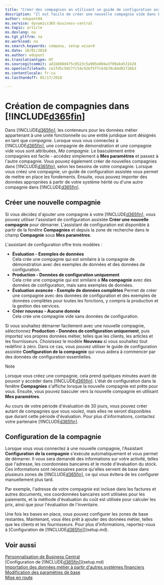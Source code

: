 ```yaml
---
title: "Créer des compagnies en utilisant un guide de configuration assistée | Microsoft Docs"
description: "Il est facile de créer une nouvelle compagnie vide dans Business Central. Un guide de configuration assistée vous aide à l'aide de procédures, et vous pouvez importer les données métier existantes."
author: edupont04
ms.service: dynamics365-business-central
ms.topic: article
ms.devlang: na
ms.tgt_pltfrm: na
ms.workload: na
ms.search.keywords: company, setup wizard
ms.date: 10/01/2018
ms.author: edupont
ms.translationtype: HT
ms.sourcegitcommit: ad1b888d475c0523c5a905e804a3f89ab4531b28
ms.openlocfilehash: ce2fd5c5027fc54c92bf5ffc63b70c84d81f26b3
ms.contentlocale: fr-ca
ms.lasthandoff: 05/17/2018

---
```

# <a name="creating-new-companies-in-included365finincludesd365finmdmd"></a>Création de compagnies dans [!INCLUDE[d365fin](includes/d365fin_md.md)]
Dans [!INCLUDE[d365fin](includes/d365fin_md.md)], les conteneurs pour les données métier appartenant à une unité fonctionnelle ou une entité juridique sont désignés en tant que *compagnie*. Lorsque vous vous connectez à [!INCLUDE[d365fin](includes/d365fin_md.md)], une compagnie de démonstration et une compagnie vide vous sont attribuées, *Ma compagnie*. Le basculement entre compagnies est facile - accédez simplement à **Mes paramètres** et passez à l'autre compagnie. Vous pouvez également créer de nouvelles compagnies dans [!INCLUDE[d365fin](includes/d365fin_md.md)], selon les besoins de votre compagnie. Lorsque vous créez une compagnie, un guide de configuration assistée vous permet de mettre en place les fondements. Ensuite, vous pouvez importer des données appropriées à partir de votre système hérité ou d'une autre compagnie dans [!INCLUDE[d365fin](includes/d365fin_md.md)].  

## <a name="create-new-company"></a>Créer une nouvelle compagnie
Si vous décidez d'ajouter une compagnie à votre [!INCLUDE[d365fin](includes/d365fin_md.md)], vous pouvez utiliser l'assistant de configuration assistée **Créer une nouvelle compagnie** pour démarrer. L'assistant de configuration est disponible à partir de la fenêtre **Compagnies** et depuis la zone de recherche dans le champ **Compagnie** sous **Mes paramètres**.  

L'assistant de configuration offre trois modèles :

-   **Évaluation - Exemples de données**  
    Cela crée une compagnie qui est similaire à la compagnie de démonstration avec des exemples de données et des données de configuration.  
-   **Production - Données de configuration uniquement**  
    Cela crée une compagnie qui est similaire à **Ma compagnie** avec des données de configuration, mais sans exemples de données.
-   **Évaluation avancée - Exemple de données complètes** Permet de créer une compagnie avec des données de configuration et des exemples de données complètes pour toutes les fonctions, y compris la production et la gestion des services.
-   **Créer nouveau - Aucune donnée**  
    Cela crée une compagnie vide sans données de configuration.  

Si vous souhaitez démarrer facilement avec une nouvelle compagnie, sélectionnez **Production - Données de configuration uniquement**, puis importez vos propres données métier, telles que les clients, les articles et les fournisseurs. Choisissez le modèle **Nouveau** si vous souhaitez tout redéfinir à zéro. Dans ce cas, vous pouvez utiliser le guide de configuration assistée **Configuration de la compagnie** qui vous aidera à commencer par des données de configuration essentielles.  

> [!NOTE]  
>   Lorsque vous créez une compagnie, cela prend quelques minutes avant de pouvoir y accéder dans [!INCLUDE[d365fin](includes/d365fin_md.md)]. L'état de configuration dans la fenêtre **Compagnies** s'affiche lorsque la nouvelle compagnie est prête pour vous. Ensuite, vous pouvez basculer vers la nouvelle compagnie en utilisant **Mes paramètres**.  

Au cours de votre période d'évaluation de 30 jours, vous pouvez créer autant de compagnies que vous voulez, mais elles ne seront disponibles que durant cette période d'évaluation. Pour plus d'informations, contactez votre partenaire [!INCLUDE[d365fin](includes/d365fin_md.md)].  

## <a name="company-setup"></a>Configuration de la compagnie
Lorsque vous vous connectez à une nouvelle compagnie, l'Assistant **Configuration de la compagnie** s'exécute automatiquement et vous permet de démarrer. Il vous sera demandé des informations sur votre activité, telles que l'adresse, les coordonnées bancaires et le mode d'évaluation du stock. Ces informations sont nécessaires parce qu'elles servent de base dans plusieurs zones de [!INCLUDE[d365fin](includes/d365fin_md.md)], ce qui vous évitera de les configurer manuellement plus tard.  

Par exemple, l'adresse de votre compagnie est incluse dans les factures et autres documents, vos coordonnées bancaires sont utilisées pour les paiements, et la méthode d'évaluation du coût est utilisée pour calculer les prix, ainsi que pour l'évaluation de l'inventaire.  

Une fois les bases en place, vous pouvez configurer les zones de base restantes. Maintenant, vous êtes prêt à ajouter des données métier, telles que les clients et les fournisseurs. Pour plus d'informations, reportez-vous à [Configuration de [!INCLUDE[d365fin](includes/d365fin_md.md)]](setup.md).  

## <a name="see-also"></a>Voir aussi
[Personnalisation de Business Central](ui-customizing-overview.md)  
[Configuration de [!INCLUDE[d365fin](includes/d365fin_md.md)]](setup.md)  
[Importation des données métier à partir d'autres systèmes financiers](across-import-data-configuration-packages.md)  
[Modification des paramètres de base](ui-change-basic-settings.md)  
[Mise en route](product-get-started.md)  

